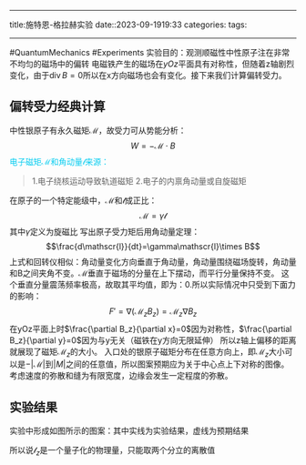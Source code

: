 
--- 
title:施特恩-格拉赫实验
date::2023-09-1919:33
categories:
tags:

---
#QuantumMechanics  #Experiments
实验目的：观测顺磁性中性原子注在非常不均匀的磁场中的偏转
电磁铁产生的磁场在$yOz$平面具有对称性，但随着z轴剧烈变化，由于$\operatorname{div}B=0$所以在x方向磁场也会有变化。接下来我们计算偏转受力。
## 偏转受力经典计算
中性银原子有永久磁矩$\mathscr{M}$，故受力可从势能分析：
$$W=-\mathscr{M}\cdot B$$
<font color=##33CCFF>电子磁矩$\mathscr{M}$和角动量$\mathscr{l}$来源：</font>
>1.电子绕核运动导致轨道磁矩
>2.电子的内禀角动量或自旋磁矩

在原子的一个特定能级中，$\mathscr{M}$和$\mathscr{l}$成正比：
$$\mathscr{M}=\gamma\mathscr{l}$$
其中$\gamma$定义为旋磁比
写出原子受力矩后用角动量定理：
$$\frac{d\mathscr{l}}{dt}=\gamma\mathscr{l}\times B$$
上式和回转仪相似：角动量变化方向垂直于角动量，角动量围绕磁场旋转，角动量和B之间夹角不变。$\mathscr{M}$垂直于磁场的分量在上下摆动，而平行分量保持不变。
这个垂直分量震荡频率极高，故取其平均值，即为：0.所以实际情况中只受到下面力的影响：
$$F'=\nabla(\mathscr{M}_zB_z)=\mathscr{M}_z\nabla B_z$$
在yOz平面上时$\frac{\partial B_z}{\partial x}=0$因为对称性，$\frac{\partial B_z}{\partial y}=0$因为与y无关（磁铁在y方向无限延伸）
所以z轴上偏移的距离就展现了磁矩$\mathscr{M}_z$的大小。
入口处的银原子磁矩分布在任意方向上，即$\mathscr{M}_z$大小可以是$-|\mathscr{M}|$到$|M|$之间的任意值，所以图案预期应为关于中心点上下对称的图像。考虑速度的弥散和缝为有限宽度，边缘会发生一定程度的弥散。
## 实验结果
实验中形成如图所示的图案：其中实线为实验结果，虚线为预期结果


所以说$\mathscr{l}_z$是一个量子化的物理量，只能取两个分立的离散值